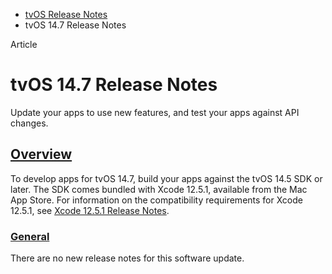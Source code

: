 - [tvOS Release Notes](https://developer.apple.com/documentation/tvos-release-notes)
- tvOS 14.7 Release Notes

Article

# tvOS 14.7 Release Notes

Update your apps to use new features, and test your apps against API changes.

## [Overview](https://developer.apple.com/documentation/tvos-release-notes/tvos-14_7-release-notes#Overview)

To develop apps for tvOS 14.7, build your apps against the tvOS 14.5 SDK or later. The SDK comes bundled with Xcode 12.5.1, available from the Mac App Store. For information on the compatibility requirements for Xcode 12.5.1, see [Xcode 12.5.1 Release Notes](https://developer.apple.com/documentation/Xcode-Release-Notes/xcode-12_5_1-release-notes).

### [General](https://developer.apple.com/documentation/tvos-release-notes/tvos-14_7-release-notes#General)

There are no new release notes for this software update.
